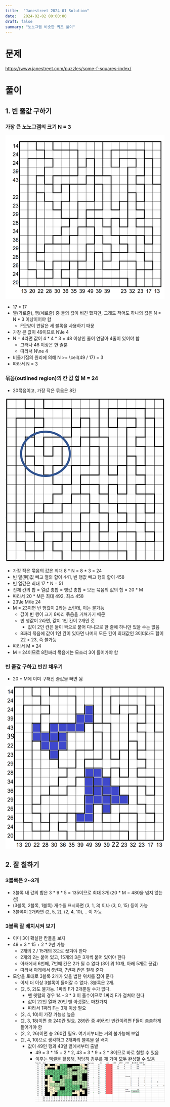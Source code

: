 ```yaml
---
title:  "Janestreet 2024-01 Solution"
date:   2024-02-02 00:00:00
draft: false
summary: "노노그램 비슷한 퀴즈 풀이"
---
```

# 문제
https://www.janestreet.com/puzzles/some-f-squares-index/

# 풀이
## 1. 빈 줄값 구하기
### 가장 큰 노노그램의 크기 N = 3
![image](base.png)
- 17 * 17
- 열(가로줄), 행(세로줄) 중 둘의 값이 비긴 했지만, 그래도 적어도 하나의 값은 N * N * 3 이상이어야 함
  - F모양이 연달은 세 블록을 사용하기 때문
- 가장 큰 값이 49이므로 N\le 4
- N = 4라면 값이 4 * 4 * 3 = 48 이상인 줄이 연달아 4줄이 있어야 함
  - 그러나 48 이상은 한 줄뿐
  - 따라서 N\ne 4
- 비둘기집의 원리에 의해 N >= \ceil(49 / 17) = 3
- 따라서 N = 3

### 묶음(outlined region)의 칸 값 합 M = 24
- 20묶음이고, 가장 작은 묶음은 8칸

![image](small.png)
- 가장 작은 묶음의 값은 최대 8 * N = 8 * 3 = 24
- 빈 열(列)값 빼고 열의 합이 441, 빈 행값 빼고 행의 합이 458
- 빈 열값은 최대 17 * N = 51
- 전체 칸의 합 = 열값 총합 = 행값 총합 = 모든 묶음의 값의 합 = 20 * M
- 따라서 20 * M은 최대 492, 최소 458
- 23\le M\le 24
- M = 23이면 빈 행값이 2라는 소린데, 이는 불가능
  - 값이 빈 행이 크기 8짜리 묶음을 거쳐가기 때문
  - 빈 행값이 2라면, 값이 1인 칸이 2개인 것
    - 값이 2인 칸은 둘이 짝으로 붙어 다니므로 한 줄에 하나만 있을 수는 없음
  - 8짜리 묶음에 값이 1인 칸이 있다면 나머지 모든 칸이 최대값인 3이더라도 합이 22 < 23, 즉 불가능
- 따라서 M = 24
- M = 24이므로 8칸짜리 묶음에는 모조리 3이 들어가야 함

### 빈 줄값 구하고 빈칸 채우기
- 20 * M에 이미 구해진 줄값을 빼면 됨

![image](1end.png)
## 2. 잘 칠하기
### 3블록은 2~3개
- 3블록 내 값의 합은 3 * 9 * 5 = 135이므로 최대 3개 (20 * M = 480을 넘지 않는 선)
- (3블록, 2블록, 1블록) 개수를 표시하면 (3, 1, 3) 이나 (3, 0, 15) 등이 가능 
- 3블록이 2개라면 (2, 5, 2), (2, 4, 10), .. 이 가능
### 3블록 잘 배치시켜 보기
- 이미 3이 확실한 칸들을 보자 
- 49 = 3 * 15 + 2 * 2만 가능
  - 2개의 2 / 15개의 3으로 끊겨야 한다
  - 2개의 2는 붙어 있고, 15개의 3은 3개씩 붙어 있어야 한다
  - 아래에서 6번째, 7번째 칸은 2가 될 수 없다 (3이 위 10개, 아래 5개로 끊김)
  - 따라서 아래에서 6번째, 7번째 칸은 칠해 준다
- 모양을 토대로 3블록 2개가 있을 법한 위치를 잡아 준다
  - 이제 더 이상 3블록이 들어갈 수 없다. 3블록은 2개.
  - (2, 5, 2)도 불가능. 1짜리 F가 2개뿐일 수가 없다.
    - 맨 윗렬의 경우 14 - 3 * 3 이 홀수이므로 1짜리 F가 걸쳐야 한다
    - 값이 22인 열과 20인 맨 아랫열도 마찬가지
    - 따라서 1짜리 F는 3개 이상 필요
  - (2, 4, 10)이 가장 가능성 높음
  - (2, 3, 18)이면 총 240칸 필요. 289칸 중 49칸만 빈칸이려면 F들이 촘촘하게 들어가야 함
  - (2, 2, 26)이면 총 260칸 필요. 여기서부터는 거의 불가능해 보임
  - (2, 4, 10)으로 생각하고 2개짜리 블록을 잘 배치
    - 값이 49인 행과 43일 열에서부터 출발
      - 49 = 3 * 15 + 2 * 2, 43 = 3 * 9 + 2 * 8이므로 바로 칠할 수 있음
      - 이후는 [엑셀](https://github.com/Re-st/janequiz-public/blob/main/1%EC%9B%94.xlsx)을 활용해, 적당히 경우를 재 가며 모두 완성할 수 있음
![image](end.png)
